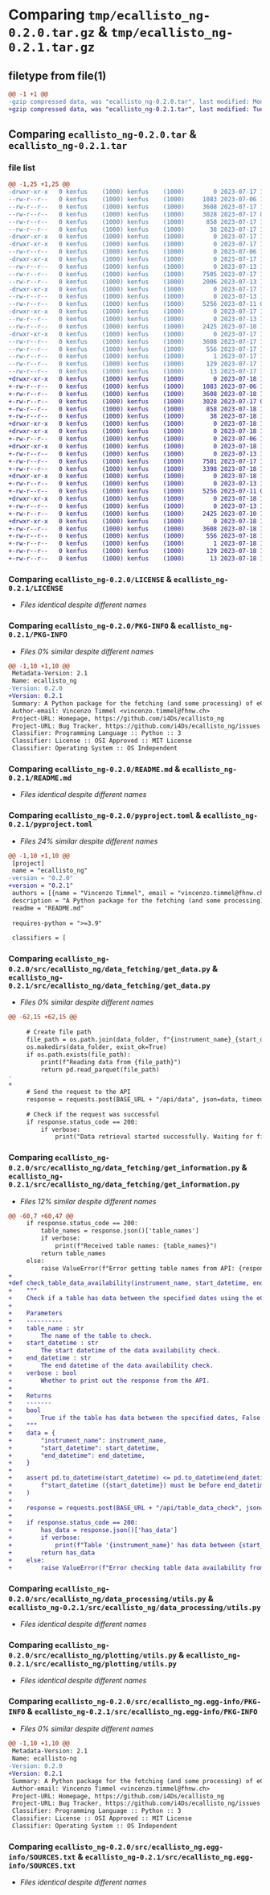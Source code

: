 # Comparing `tmp/ecallisto_ng-0.2.0.tar.gz` & `tmp/ecallisto_ng-0.2.1.tar.gz`

## filetype from file(1)

```diff
@@ -1 +1 @@
-gzip compressed data, was "ecallisto_ng-0.2.0.tar", last modified: Mon Jul 17 12:16:37 2023, max compression
+gzip compressed data, was "ecallisto_ng-0.2.1.tar", last modified: Tue Jul 18 10:10:03 2023, max compression
```

## Comparing `ecallisto_ng-0.2.0.tar` & `ecallisto_ng-0.2.1.tar`

### file list

```diff
@@ -1,25 +1,25 @@
-drwxr-xr-x   0 kenfus    (1000) kenfus    (1000)        0 2023-07-17 12:16:37.515696 ecallisto_ng-0.2.0/
--rw-r--r--   0 kenfus    (1000) kenfus    (1000)     1083 2023-07-06 16:13:05.000000 ecallisto_ng-0.2.0/LICENSE
--rw-r--r--   0 kenfus    (1000) kenfus    (1000)     3608 2023-07-17 12:16:37.515696 ecallisto_ng-0.2.0/PKG-INFO
--rw-r--r--   0 kenfus    (1000) kenfus    (1000)     3028 2023-07-17 09:45:19.000000 ecallisto_ng-0.2.0/README.md
--rw-r--r--   0 kenfus    (1000) kenfus    (1000)      858 2023-07-17 12:16:23.000000 ecallisto_ng-0.2.0/pyproject.toml
--rw-r--r--   0 kenfus    (1000) kenfus    (1000)       38 2023-07-17 12:16:37.515696 ecallisto_ng-0.2.0/setup.cfg
-drwxr-xr-x   0 kenfus    (1000) kenfus    (1000)        0 2023-07-17 12:16:37.515696 ecallisto_ng-0.2.0/src/
-drwxr-xr-x   0 kenfus    (1000) kenfus    (1000)        0 2023-07-17 12:16:37.515696 ecallisto_ng-0.2.0/src/ecallisto_ng/
--rw-r--r--   0 kenfus    (1000) kenfus    (1000)        0 2023-07-06 17:35:07.000000 ecallisto_ng-0.2.0/src/ecallisto_ng/__init__.py
-drwxr-xr-x   0 kenfus    (1000) kenfus    (1000)        0 2023-07-17 12:16:37.515696 ecallisto_ng-0.2.0/src/ecallisto_ng/data_fetching/
--rw-r--r--   0 kenfus    (1000) kenfus    (1000)        0 2023-07-13 16:39:51.000000 ecallisto_ng-0.2.0/src/ecallisto_ng/data_fetching/__init__.py
--rw-r--r--   0 kenfus    (1000) kenfus    (1000)     7505 2023-07-17 12:16:13.000000 ecallisto_ng-0.2.0/src/ecallisto_ng/data_fetching/get_data.py
--rw-r--r--   0 kenfus    (1000) kenfus    (1000)     2006 2023-07-13 17:59:20.000000 ecallisto_ng-0.2.0/src/ecallisto_ng/data_fetching/get_information.py
-drwxr-xr-x   0 kenfus    (1000) kenfus    (1000)        0 2023-07-17 12:16:37.515696 ecallisto_ng-0.2.0/src/ecallisto_ng/data_processing/
--rw-r--r--   0 kenfus    (1000) kenfus    (1000)        0 2023-07-13 16:39:54.000000 ecallisto_ng-0.2.0/src/ecallisto_ng/data_processing/__init__.py
--rw-r--r--   0 kenfus    (1000) kenfus    (1000)     5256 2023-07-11 08:45:15.000000 ecallisto_ng-0.2.0/src/ecallisto_ng/data_processing/utils.py
-drwxr-xr-x   0 kenfus    (1000) kenfus    (1000)        0 2023-07-17 12:16:37.515696 ecallisto_ng-0.2.0/src/ecallisto_ng/plotting/
--rw-r--r--   0 kenfus    (1000) kenfus    (1000)        0 2023-07-13 16:40:01.000000 ecallisto_ng-0.2.0/src/ecallisto_ng/plotting/__init__.py
--rw-r--r--   0 kenfus    (1000) kenfus    (1000)     2425 2023-07-10 17:56:33.000000 ecallisto_ng-0.2.0/src/ecallisto_ng/plotting/utils.py
-drwxr-xr-x   0 kenfus    (1000) kenfus    (1000)        0 2023-07-17 12:16:37.515696 ecallisto_ng-0.2.0/src/ecallisto_ng.egg-info/
--rw-r--r--   0 kenfus    (1000) kenfus    (1000)     3608 2023-07-17 12:16:37.000000 ecallisto_ng-0.2.0/src/ecallisto_ng.egg-info/PKG-INFO
--rw-r--r--   0 kenfus    (1000) kenfus    (1000)      556 2023-07-17 12:16:37.000000 ecallisto_ng-0.2.0/src/ecallisto_ng.egg-info/SOURCES.txt
--rw-r--r--   0 kenfus    (1000) kenfus    (1000)        1 2023-07-17 12:16:37.000000 ecallisto_ng-0.2.0/src/ecallisto_ng.egg-info/dependency_links.txt
--rw-r--r--   0 kenfus    (1000) kenfus    (1000)      129 2023-07-17 12:16:37.000000 ecallisto_ng-0.2.0/src/ecallisto_ng.egg-info/requires.txt
--rw-r--r--   0 kenfus    (1000) kenfus    (1000)       13 2023-07-17 12:16:37.000000 ecallisto_ng-0.2.0/src/ecallisto_ng.egg-info/top_level.txt
+drwxr-xr-x   0 kenfus    (1000) kenfus    (1000)        0 2023-07-18 10:10:03.848899 ecallisto_ng-0.2.1/
+-rw-r--r--   0 kenfus    (1000) kenfus    (1000)     1083 2023-07-06 16:13:05.000000 ecallisto_ng-0.2.1/LICENSE
+-rw-r--r--   0 kenfus    (1000) kenfus    (1000)     3608 2023-07-18 10:10:03.848899 ecallisto_ng-0.2.1/PKG-INFO
+-rw-r--r--   0 kenfus    (1000) kenfus    (1000)     3028 2023-07-17 09:45:19.000000 ecallisto_ng-0.2.1/README.md
+-rw-r--r--   0 kenfus    (1000) kenfus    (1000)      858 2023-07-18 10:09:00.000000 ecallisto_ng-0.2.1/pyproject.toml
+-rw-r--r--   0 kenfus    (1000) kenfus    (1000)       38 2023-07-18 10:10:03.848899 ecallisto_ng-0.2.1/setup.cfg
+drwxr-xr-x   0 kenfus    (1000) kenfus    (1000)        0 2023-07-18 10:10:03.848899 ecallisto_ng-0.2.1/src/
+drwxr-xr-x   0 kenfus    (1000) kenfus    (1000)        0 2023-07-18 10:10:03.848899 ecallisto_ng-0.2.1/src/ecallisto_ng/
+-rw-r--r--   0 kenfus    (1000) kenfus    (1000)        0 2023-07-06 17:35:07.000000 ecallisto_ng-0.2.1/src/ecallisto_ng/__init__.py
+drwxr-xr-x   0 kenfus    (1000) kenfus    (1000)        0 2023-07-18 10:10:03.848899 ecallisto_ng-0.2.1/src/ecallisto_ng/data_fetching/
+-rw-r--r--   0 kenfus    (1000) kenfus    (1000)        0 2023-07-13 16:39:51.000000 ecallisto_ng-0.2.1/src/ecallisto_ng/data_fetching/__init__.py
+-rw-r--r--   0 kenfus    (1000) kenfus    (1000)     7501 2023-07-17 13:11:37.000000 ecallisto_ng-0.2.1/src/ecallisto_ng/data_fetching/get_data.py
+-rw-r--r--   0 kenfus    (1000) kenfus    (1000)     3398 2023-07-18 10:05:42.000000 ecallisto_ng-0.2.1/src/ecallisto_ng/data_fetching/get_information.py
+drwxr-xr-x   0 kenfus    (1000) kenfus    (1000)        0 2023-07-18 10:10:03.848899 ecallisto_ng-0.2.1/src/ecallisto_ng/data_processing/
+-rw-r--r--   0 kenfus    (1000) kenfus    (1000)        0 2023-07-13 16:39:54.000000 ecallisto_ng-0.2.1/src/ecallisto_ng/data_processing/__init__.py
+-rw-r--r--   0 kenfus    (1000) kenfus    (1000)     5256 2023-07-11 08:45:15.000000 ecallisto_ng-0.2.1/src/ecallisto_ng/data_processing/utils.py
+drwxr-xr-x   0 kenfus    (1000) kenfus    (1000)        0 2023-07-18 10:10:03.848899 ecallisto_ng-0.2.1/src/ecallisto_ng/plotting/
+-rw-r--r--   0 kenfus    (1000) kenfus    (1000)        0 2023-07-13 16:40:01.000000 ecallisto_ng-0.2.1/src/ecallisto_ng/plotting/__init__.py
+-rw-r--r--   0 kenfus    (1000) kenfus    (1000)     2425 2023-07-10 17:56:33.000000 ecallisto_ng-0.2.1/src/ecallisto_ng/plotting/utils.py
+drwxr-xr-x   0 kenfus    (1000) kenfus    (1000)        0 2023-07-18 10:10:03.848899 ecallisto_ng-0.2.1/src/ecallisto_ng.egg-info/
+-rw-r--r--   0 kenfus    (1000) kenfus    (1000)     3608 2023-07-18 10:10:03.000000 ecallisto_ng-0.2.1/src/ecallisto_ng.egg-info/PKG-INFO
+-rw-r--r--   0 kenfus    (1000) kenfus    (1000)      556 2023-07-18 10:10:03.000000 ecallisto_ng-0.2.1/src/ecallisto_ng.egg-info/SOURCES.txt
+-rw-r--r--   0 kenfus    (1000) kenfus    (1000)        1 2023-07-18 10:10:03.000000 ecallisto_ng-0.2.1/src/ecallisto_ng.egg-info/dependency_links.txt
+-rw-r--r--   0 kenfus    (1000) kenfus    (1000)      129 2023-07-18 10:10:03.000000 ecallisto_ng-0.2.1/src/ecallisto_ng.egg-info/requires.txt
+-rw-r--r--   0 kenfus    (1000) kenfus    (1000)       13 2023-07-18 10:10:03.000000 ecallisto_ng-0.2.1/src/ecallisto_ng.egg-info/top_level.txt
```

### Comparing `ecallisto_ng-0.2.0/LICENSE` & `ecallisto_ng-0.2.1/LICENSE`

 * *Files identical despite different names*

### Comparing `ecallisto_ng-0.2.0/PKG-INFO` & `ecallisto_ng-0.2.1/PKG-INFO`

 * *Files 0% similar despite different names*

```diff
@@ -1,10 +1,10 @@
 Metadata-Version: 2.1
 Name: ecallisto_ng
-Version: 0.2.0
+Version: 0.2.1
 Summary: A Python package for the fetching (and some processing) of eCallisto data via the eCallisto API.
 Author-email: Vincenzo Timmel <vincenzo.timmel@fhnw.ch>
 Project-URL: Homepage, https://github.com/i4Ds/ecallisto_ng
 Project-URL: Bug Tracker, https://github.com/i4Ds/ecallisto_ng/issues
 Classifier: Programming Language :: Python :: 3
 Classifier: License :: OSI Approved :: MIT License
 Classifier: Operating System :: OS Independent
```

### Comparing `ecallisto_ng-0.2.0/README.md` & `ecallisto_ng-0.2.1/README.md`

 * *Files identical despite different names*

### Comparing `ecallisto_ng-0.2.0/pyproject.toml` & `ecallisto_ng-0.2.1/pyproject.toml`

 * *Files 24% similar despite different names*

```diff
@@ -1,10 +1,10 @@
 [project]
 name = "ecallisto_ng"
-version = "0.2.0"
+version = "0.2.1"
 authors = [{name = "Vincenzo Timmel", email = "vincenzo.timmel@fhnw.ch"}]
 description = "A Python package for the fetching (and some processing) of eCallisto data via the eCallisto API."
 readme = "README.md"
 
 requires-python = ">=3.9"
 
 classifiers = [
```

### Comparing `ecallisto_ng-0.2.0/src/ecallisto_ng/data_fetching/get_data.py` & `ecallisto_ng-0.2.1/src/ecallisto_ng/data_fetching/get_data.py`

 * *Files 0% similar despite different names*

```diff
@@ -62,15 +62,15 @@
 
     # Create file path
     file_path = os.path.join(data_folder, f"{instrument_name}_{start_datetime}_{end_datetime}_{timebucket}_{agg_function}.parquet")
     os.makedirs(data_folder, exist_ok=True)
     if os.path.exists(file_path):
         print(f"Reading data from {file_path}")
         return pd.read_parquet(file_path)
-    
+
     # Send the request to the API
     response = requests.post(BASE_URL + "/api/data", json=data, timeout=180)
 
     # Check if the request was successful
     if response.status_code == 200:
         if verbose:
             print("Data retrieval started successfully. Waiting for file to be ready...")
```

### Comparing `ecallisto_ng-0.2.0/src/ecallisto_ng/data_fetching/get_information.py` & `ecallisto_ng-0.2.1/src/ecallisto_ng/data_fetching/get_information.py`

 * *Files 12% similar despite different names*

```diff
@@ -60,7 +60,47 @@
     if response.status_code == 200:
         table_names = response.json()['table_names']
         if verbose:
             print(f"Received table names: {table_names}")
         return table_names
     else:
         raise ValueError(f"Error getting table names from API: {response.text}")
+
+def check_table_data_availability(instrument_name, start_datetime, end_datetime, verbose=False, **kwargs):
+    """
+    Check if a table has data between the specified dates using the eCallisto API.
+
+    Parameters
+    ----------
+    table_name : str
+        The name of the table to check.
+    start_datetime : str
+        The start datetime of the data availability check.
+    end_datetime : str
+        The end datetime of the data availability check.
+    verbose : bool
+        Whether to print out the response from the API.
+
+    Returns
+    -------
+    bool
+        True if the table has data between the specified dates, False otherwise.
+    """
+    data = {
+        "instrument_name": instrument_name,
+        "start_datetime": start_datetime,
+        "end_datetime": end_datetime,
+    }
+
+    assert pd.to_datetime(start_datetime) <= pd.to_datetime(end_datetime), (
+        f"start_datetime ({start_datetime}) must be before end_datetime ({end_datetime})"
+    )
+
+    response = requests.post(BASE_URL + "/api/table_data_check", json=data)
+
+    if response.status_code == 200:
+        has_data = response.json()['has_data']
+        if verbose:
+            print(f"Table '{instrument_name}' has data between {start_datetime} and {end_datetime}: {has_data}")
+        return has_data
+    else:
+        raise ValueError(f"Error checking table data availability from API: {response.text}")
```

### Comparing `ecallisto_ng-0.2.0/src/ecallisto_ng/data_processing/utils.py` & `ecallisto_ng-0.2.1/src/ecallisto_ng/data_processing/utils.py`

 * *Files identical despite different names*

### Comparing `ecallisto_ng-0.2.0/src/ecallisto_ng/plotting/utils.py` & `ecallisto_ng-0.2.1/src/ecallisto_ng/plotting/utils.py`

 * *Files identical despite different names*

### Comparing `ecallisto_ng-0.2.0/src/ecallisto_ng.egg-info/PKG-INFO` & `ecallisto_ng-0.2.1/src/ecallisto_ng.egg-info/PKG-INFO`

 * *Files 0% similar despite different names*

```diff
@@ -1,10 +1,10 @@
 Metadata-Version: 2.1
 Name: ecallisto-ng
-Version: 0.2.0
+Version: 0.2.1
 Summary: A Python package for the fetching (and some processing) of eCallisto data via the eCallisto API.
 Author-email: Vincenzo Timmel <vincenzo.timmel@fhnw.ch>
 Project-URL: Homepage, https://github.com/i4Ds/ecallisto_ng
 Project-URL: Bug Tracker, https://github.com/i4Ds/ecallisto_ng/issues
 Classifier: Programming Language :: Python :: 3
 Classifier: License :: OSI Approved :: MIT License
 Classifier: Operating System :: OS Independent
```

### Comparing `ecallisto_ng-0.2.0/src/ecallisto_ng.egg-info/SOURCES.txt` & `ecallisto_ng-0.2.1/src/ecallisto_ng.egg-info/SOURCES.txt`

 * *Files identical despite different names*

